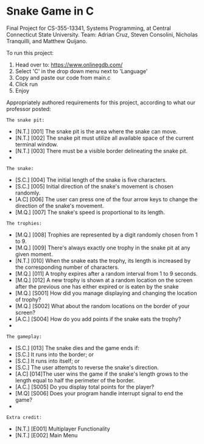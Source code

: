 # Snake Game in C
Final Project for CS-355-13341, Systems Programming, at Central Connecticut State University. Team: Adrian Cruz, Steven Consolini, Nicholas Tranquilli, and Matthew Quijano.

To run this project:
1) Head over to: https://www.onlinegdb.com/
2) Select 'C' in the drop down menu next to 'Language'
3) Copy and paste our code from main.c
4) Click run
5) Enjoy

Appropriately authored requirements for this project, according to what our professor posted:

```The snake pit:```
- [N.T.] [001] The snake pit is the area where the snake can move.
- [N.T.] [002] The snake pit must utilize all available space of the current terminal window.
- [N.T.] [003] There must be a visible border delineating the snake pit.
- 
```The snake:```
- [S.C.] [004] The initial length of the snake is five characters.
- [S.C.] [005] Initial direction of the snake's movement is chosen randomly.
- [A.C] [006] The user can press one of the four arrow keys to change the direction of the snake's  movement.
- [M.Q.] [007] The snake's speed is proportional to its length.

```The trophies:```
- [M.Q.] [008] Trophies are represented by a digit randomly chosen from 1 to 9.
- [M.Q.] [009] There's always exactly one trophy in the snake pit at any given moment.
- [N.T.] [010] When the snake eats the trophy, its length is increased by the corresponding number of characters.
- [M.Q.] [011] A trophy expires after a random interval from 1 to 9 seconds.
- [M.Q.] [012] A new trophy is shown at a random location on the screen after the previous one has either expired or is eaten by the snake
- [M.Q.] [S001]  How did you manage displaying and changing the location of trophy?
- [M.Q.] [S002]  What about the random locations on the border of your screen?
-  [A.C.] [S004]  How do you add points if the snake eats the trophy?
-  
```The gameplay:```
- [S.C.] [013] The snake dies and the game ends if:
 - [S.C.] It runs into the border; or
 - [S.C.] It runs into itself; or
 - [S.C.] The user attempts to reverse the snake's direction.
- [A.C] [014]The user wins the game if the snake's length grows to the length equal to half the perimeter of the border.
- [A.C.] [S005]  Do you display total points for the player? 
- [M.Q] [S006]  Does your program handle interrupt signal to end the game?
- 
```Extra credit:```
- [N.T.] [E001] Multiplayer Functionality
- [N.T.] [E002] Main Menu
